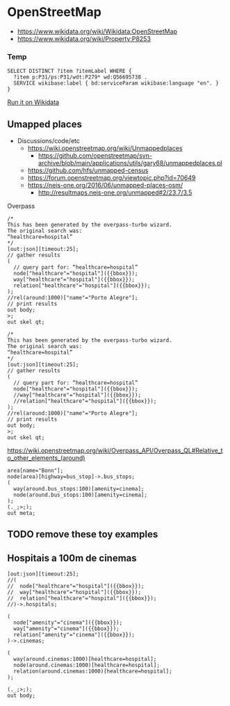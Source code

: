 # OpenStreetMap

- https://www.wikidata.org/wiki/Wikidata:OpenStreetMap
- https://www.wikidata.org/wiki/Property:P8253

### Temp

```sparql
SELECT DISTINCT ?item ?itemLabel WHERE {
  ?item p:P31/ps:P31/wdt:P279* wd:Q56695738 .
  SERVICE wikibase:label { bd:serviceParam wikibase:language "en". }
}

```

[Run it on Wikidata](https://query.wikidata.org/#SELECT%20DISTINCT%20%3Fitem%20%3FitemLabel%20%3Fcoord%20%3FcountryLabel%20%3FshortCountry%20%3Fcity%20%20WHERE%20%7B%0A%20%20%3Fitem%20p%3AP31%2Fps%3AP31%2Fwdt%3AP279%2a%20wd%3AQ56695738%20.%0A%20%20SERVICE%20wikibase%3Alabel%20%7B%20bd%3AserviceParam%20wikibase%3Alanguage%20%22en%22.%20%7D%0A%7D%0A)

## Umapped places

- Discussions/code/etc
  - https://wiki.openstreetmap.org/wiki/Unmappedplaces
    - https://github.com/openstreetmap/svn-archive/blob/main/applications/utils/gary68/unmappedplaces.pl
  - https://github.com/hfs/unmapped-census
  - https://forum.openstreetmap.org/viewtopic.php?id=70649
  - https://neis-one.org/2016/06/unmapped-places-osm/
    - http://resultmaps.neis-one.org/unmapped#2/23.7/3.5


Overpass
```
/*
This has been generated by the overpass-turbo wizard.
The original search was:
“healthcare=hospital”
*/
[out:json][timeout:25];
// gather results
(
  // query part for: “healthcare=hospital”
  node["healthcare"="hospital"]({{bbox}});
  way["healthcare"="hospital"]({{bbox}});
  relation["healthcare"="hospital"]({{bbox}});
);
//rel(around:1000)["name"="Porto Alegre"];
// print results
out body;
>;
out skel qt;
```

```
/*
This has been generated by the overpass-turbo wizard.
The original search was:
“healthcare=hospital”
*/
[out:json][timeout:25];
// gather results
(
  // query part for: “healthcare=hospital”
  node["healthcare"="hospital"]({{bbox}});
  //way["healthcare"="hospital"]({{bbox}});
  //relation["healthcare"="hospital"]({{bbox}});
);
//rel(around:1000)["name"="Porto Alegre"];
// print results
out body;
>;
out skel qt;
```

https://wiki.openstreetmap.org/wiki/Overpass_API/Overpass_QL#Relative_to_other_elements_(around)

```
area[name="Bonn"];
node(area)[highway=bus_stop]->.bus_stops;
( 
  way(around.bus_stops:100)[amenity=cinema];
  node(around.bus_stops:100)[amenity=cinema];
);
(._;>;);
out meta;
```

## TODO remove these toy examples
## Hospitais a 100m de cinemas
```
[out:json][timeout:25];
//(
//  node["healthcare"="hospital"]({{bbox}});
//  way["healthcare"="hospital"]({{bbox}});
//  relation["healthcare"="hospital"]({{bbox}});
//)->.hospitals;

(
  node["amenity"="cinema"]({{bbox}});
  way["amenity"="cinema"]({{bbox}});
  relation["amenity"="cinema"]({{bbox}});
)->.cinemas;

(
  way(around.cinemas:1000)[healthcare=hospital];
  node(around.cinemas:1000)[healthcare=hospital];
  relation(around.cinemas:1000)[healthcare=hospital];
);

(._;>;);
out body;
```